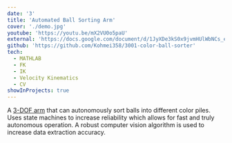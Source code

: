 ```yaml
---
date: '3'
title: 'Automated Ball Sorting Arm'
cover: './demo.jpg'
youtube: 'https://youtu.be/mX2VU0o5paU'
external: 'https://docs.google.com/document/d/1JyXDe3kS0x9jvmHUlWbNCs_eQIYWO2e-N3XBIlul7fQ/edit?usp=sharing'
github: 'https://github.com/Kohmei358/3001-color-ball-sorter'
tech:
  - MATHLAB
  - FK
  - IK
  - Velocity Kinematics
  - CV
showInProjects: true
---
```


A [3-DOF arm](https://github.com/Hephaestus-Arm/HephaestusArm2) that can autonomously sort balls into different color piles.
Uses state machines to increase reliability which allows for fast and truly autonomous operation.
A robust computer vision algorithm is used to increase data extraction accuracy.
